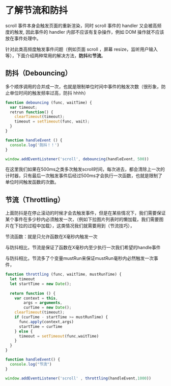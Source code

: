 # 了解节流和防抖

scroll 事件本身会触发页面的重新渲染，同时 scroll 事件的 handler 又会被高频度的触发, 因此事件的 handler 内部不应该有复杂操作，例如 DOM 操作就不应该放在事件处理中。

针对此类高频度触发事件问题（例如页面 scroll ，屏幕 resize，监听用户输入等），下面介绍两种常用的解决方法，**防抖**和**节流**。

## 防抖（Debouncing）

多个顺序调用的合并成一次，也就是限制单位时间中事件的触发次数（很形象，防止单位时间的触发频率过高，防抖 hhhh）

```js
function debouncing (func, waitTime) {
  var timeout;
  retrun function() {
    clearTimeout(timeout);
    timeout = setTimeout(func, wait);
  }
}

function handleEvent () {
  console.log('防抖！！')
}

window.addEventListener('scroll', debouncing(handleEvent, 500))
```

在这里我们如果在500ms之类多次触发scroll时间，每次进去，都会清除上一次的计时器，只有最后一次触发事件后经过500ms才会执行一次函数，也就是限制了单位时间触发函数的次数。



## 节流（Throttling） 

上面防抖是在停止滚动的时候才会去触发事件，但是在某些情况下，我们需要保证某个事件在多少秒内必须触发一次，（例如下拉图片列表时的懒加载，我们需要图片在下拉的过程中加载），这类情况我们就需要用到（节流技巧），

节流函数：就是只允许函数在X毫秒内触发一次

与防抖相比，节流是保证了函数在X毫秒内至少执行一次我们希望的handle事件

与防抖相比，节流多了个变量mustRun来保证mustRun毫秒内必然触发一次事件，





```js
function throttling (func, waitTime, mustRunTime) {
  let timeout
  let startTime = new Date();
  
  return function () {
    var context = this,
        args = arguments,
        curTime = new Date();
    clearTimeout(timeout);
    if (curTime - startTime >= mustRunTime) {
      func.apply(context,args)
      startTime = curTime
    } else {
      timeout = setTimeout(func,waitTime)
    }
  }
}

function handleEvent() {
  console.log("节流")
}

window.addEventListener('scroll' , throttling(handleEvent,1000))
```

